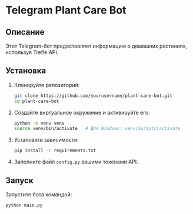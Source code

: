 # Telegram Plant Care Bot

## Описание
Этот Telegram-бот предоставляет информацию о домашних растениях, используя Trefle API.

## Установка
1. Клонируйте репозиторий:
    ```bash
    git clone https://github.com/yourusername/plant-care-bot.git
    cd plant-care-bot
    ```

2. Создайте виртуальное окружение и активируйте его:
    ```bash
    python -m venv venv
    source venv/bin/activate   # Для Windows: venv\Scripts\activate
    ```

3. Установите зависимости:
    ```bash
    pip install -r requirements.txt
    ```

4. Заполните файл `config.py` вашими токенами API.

## Запуск
Запустите бота командой:
```bash
python main.py
